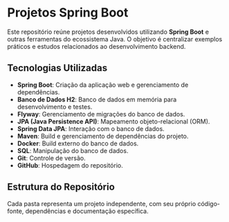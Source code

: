 # Projetos Spring Boot

Este repositório reúne projetos desenvolvidos utilizando **Spring Boot** e outras ferramentas do ecossistema Java. O objetivo é centralizar exemplos práticos e estudos relacionados ao desenvolvimento backend.

## Tecnologias Utilizadas

- **Spring Boot**: Criação da aplicação web e gerenciamento de dependências.
- **Banco de Dados H2**: Banco de dados em memória para desenvolvimento e testes.
- **Flyway**: Gerenciamento de migrações do banco de dados.
- **JPA (Java Persistence API)**: Mapeamento objeto-relacional (ORM).
- **Spring Data JPA**: Interação com o banco de dados.
- **Maven**: Build e gerenciamento de dependências do projeto.
- **Docker**: Build externo do banco de dados.
- **SQL**: Manipulação do banco de dados.
- **Git**: Controle de versão.
- **GitHub**: Hospedagem do repositório.

## Estrutura do Repositório

Cada pasta representa um projeto independente, com seu próprio código-fonte, dependências e documentação específica.
